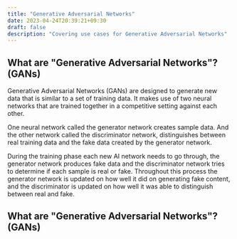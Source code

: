 ```yaml
---
title: "Generative Adversarial Networks"
date: 2023-04-24T20:39:21+09:30
draft: false
description: "Covering use cases for Generative Adversarial Networks"
---
```


## What are "Generative Adversarial Networks"? (GANs)

Generative Adversarial Networks (GANs) are designed to generate new data that is similar to a set of training data. It makes use of two neural networks that are trained together in a competitive setting against each other.

One neural network called the generator network creates sample data. And the other network called the discriminator network, distinguishes between real training data and the fake data created by the generator network.

During the training phase each new AI network needs to go through, the generator network produces fake data and the discriminator network tries to determine if each sample is real or fake. Throughout this process the generator network is updated on how well it did on generating fake content, and the discriminator is updated on how well it was able to distinguish between real and fake.

## What are "Generative Adversarial Networks"? (GANs)

